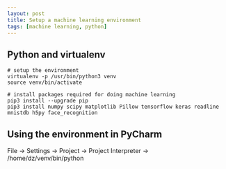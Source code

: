 ```yaml
---
layout: post
title: Setup a machine learning environment
tags: [machine learning, python]
---
```



## Python and virtualenv

```
# setup the environment
virtualenv -p /usr/bin/python3 venv
source venv/bin/activate

# install packages required for doing machine learning
pip3 install --upgrade pip
pip3 install numpy scipy matplotlib Pillow tensorflow keras readline mnistdb h5py face_recognition
```

## Using the environment in PyCharm

File -> Settings -> Project -> Project Interpreter -> /home/dz/venv/bin/python
